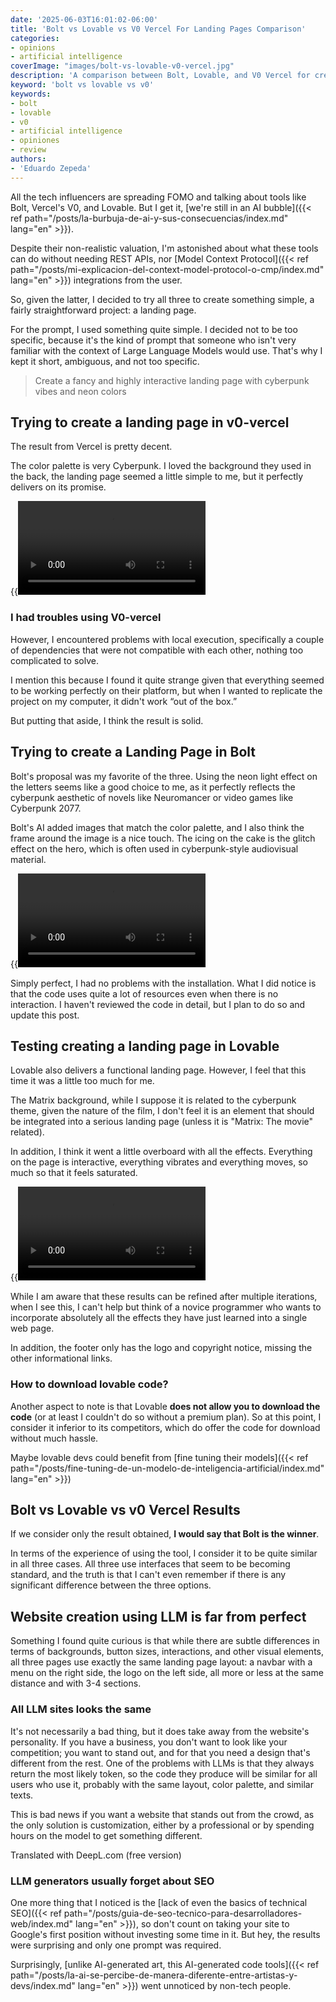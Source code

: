 ```yaml
---
date: '2025-06-03T16:01:02-06:00'
title: 'Bolt vs Lovable vs V0 Vercel For Landing Pages Comparison'
categories:
- opinions
- artificial intelligence
coverImage: "images/bolt-vs-lovable-v0-vercel.jpg"
description: 'A comparison between Bolt, Lovable, and V0 Vercel for creating landing pages, advantages, disadvantages, shortcomings, and my opinion on the winner.'
keyword: 'bolt vs lovable vs v0'
keywords:
- bolt
- lovable
- v0
- artificial intelligence
- opiniones
- review
authors:
- 'Eduardo Zepeda'
---
```


All the tech influencers are spreading FOMO and talking about tools like Bolt, Vercel's V0, and Lovable. But I get it, [we're still in an AI bubble]({{< ref path="/posts/la-burbuja-de-ai-y-sus-consecuencias/index.md" lang="en" >}}). 

Despite their non-realistic valuation, I'm astonished about what these tools can do without needing REST APIs, nor [Model Context Protocol]({{< ref path="/posts/mi-explicacion-del-context-model-protocol-o-cmp/index.md" lang="en" >}}) integrations from the user. 

So, given the latter, I decided to try all three to create something simple, a fairly straightforward project: a landing page. 

For the prompt, I used something quite simple. I decided not to be too specific, because it's the kind of prompt that someone who isn't very familiar with the context of Large Language Models would use. That's why I kept it short, ambiguous, and not too specific.

> Create a fancy and highly interactive landing page with cyberpunk vibes and neon colors

## Trying to create a landing page in v0-vercel

The result from Vercel is pretty decent. 

The color palette is very Cyberpunk. I loved the background they used in the back, the landing page seemed a little simple to me, but it perfectly delivers on its promise.

{{<video src="https://res.cloudinary.com/dwrscezd2/video/upload/v1748988712/coffee-bytes/v0_vforml.mp4">}}

### I had troubles using V0-vercel

However, I encountered problems with local execution, specifically a couple of dependencies that were not compatible with each other, nothing too complicated to solve. 

I mention this because I found it quite strange given that everything seemed to be working perfectly on their platform, but when I wanted to replicate the project on my computer, it didn't work “out of the box.”

But putting that aside, I think the result is solid. 

## Trying to create a Landing Page in Bolt

Bolt's proposal was my favorite of the three. Using the neon light effect on the letters seems like a good choice to me, as it perfectly reflects the cyberpunk aesthetic of novels like Neuromancer or video games like Cyberpunk 2077. 

Bolt's AI added images that match the color palette, and I also think the frame around the image is a nice touch. The icing on the cake is the glitch effect on the hero, which is often used in cyberpunk-style audiovisual material. 

{{<video src="https://res.cloudinary.com/dwrscezd2/video/upload/v1748988709/coffee-bytes/bolt_d6pbio.mp4">}}

Simply perfect, I had no problems with the installation. What I did notice is that the code uses quite a lot of resources even when there is no interaction. I haven't reviewed the code in detail, but I plan to do so and update this post.

## Testing creating a landing page in Lovable

Lovable also delivers a functional landing page. However, I feel that this time it was a little too much for me.

The Matrix background, while I suppose it is related to the cyberpunk theme, given the nature of the film, I don't feel it is an element that should be integrated into a serious landing page (unless it is "Matrix: The movie" related).

In addition, I think it went a little overboard with all the effects. Everything on the page is interactive, everything vibrates and everything moves, so much so that it feels saturated.

{{<video src="https://res.cloudinary.com/dwrscezd2/video/upload/v1749143657/coffee-bytes/lovable_no_sound_aokgmp.mp4">}}

While I am aware that these results can be refined after multiple iterations, when I see this, I can't help but think of a novice programmer who wants to incorporate absolutely all the effects they have just learned into a single web page.

In addition, the footer only has the logo and copyright notice, missing the other informational links.

### How to download lovable code?

Another aspect to note is that Lovable **does not allow you to download the code** (or at least I couldn't do so without a premium plan). So at this point, I consider it inferior to its competitors, which do offer the code for download without much hassle.

Maybe lovable devs could benefit from [fine tuning their models]({{< ref path="/posts/fine-tuning-de-un-modelo-de-inteligencia-artificial/index.md" lang="en" >}})

## Bolt vs Lovable vs v0 Vercel Results

If we consider only the result obtained, **I would say that Bolt is the winner**. 

In terms of the experience of using the tool, I consider it to be quite similar in all three cases. All three use interfaces that seem to be becoming standard, and the truth is that I can't even remember if there is any significant difference between the three options.

## Website creation using LLM is far from perfect

Something I found quite curious is that while there are subtle differences in terms of backgrounds, button sizes, interactions, and other visual elements, all three pages use exactly the same landing page layout: a navbar with a menu on the right side, the logo on the left side, all more or less at the same distance and with 3-4 sections.

### All LLM sites looks the same

It's not necessarily a bad thing, but it does take away from the website's personality. If you have a business, you don't want to look like your competition; you want to stand out, and for that you need a design that's different from the rest. One of the problems with LLMs is that they always return the most likely token, so the code they produce will be similar for all users who use it, probably with the same layout, color palette, and similar texts. 

This is bad news if you want a website that stands out from the crowd, as the only solution is customization, either by a professional or by spending hours on the model to get something different.

Translated with DeepL.com (free version)

### LLM generators usually forget about SEO

One more thing that I noticed is the [lack of even the basics of technical SEO]({{< ref path="/posts/guia-de-seo-tecnico-para-desarrolladores-web/index.md" lang="en" >}}), so don't count on taking your site to Google's first position without investing some time in it. But hey, the results were surprising and only one prompt was required.

Surprisingly, [unlike AI-generated art, this AI-generated code tools]({{< ref path="/posts/la-ai-se-percibe-de-manera-diferente-entre-artistas-y-devs/index.md" lang="en" >}}) went unnoticed by non-tech people.


